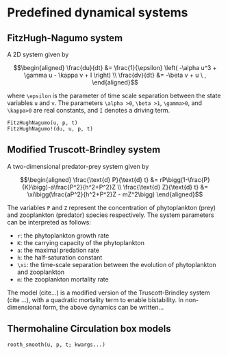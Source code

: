 # Predefined dynamical systems

## FitzHugh-Nagumo system

A 2D system given by

```math
\begin{aligned}
\frac{du}{dt} &= \frac{1}{\epsilon} \left( -\alpha u^3 + \gamma u - \kappa v + I \right) \\
\frac{dv}{dt} &= -\beta v + u \ ,
\end{aligned}
```

where ``\epsilon`` is the parameter of time scale separation between the state variables ``u`` and ``v``. The parameters ``\alpha >0``, ``\beta >1``, ``\gamma>0``, and ``\kappa>0`` are real constants, and ``I`` denotes a driving term.

```@docs
FitzHughNagumo(u, p, t)
FitzHughNagumo!(du, u, p, t)
```

## Modified Truscott-Brindley system

A two-dimensional predator-prey system given by 

```math
\begin{aligned}
\frac{\text{d} P}{\text{d} t} &= rP\bigg(1-\frac{P}{K}\bigg)-a\frac{P^2}{h^2+P^2}Z \\
\frac{\text{d} Z}{\text{d} t} &= \xi\bigg(\frac{aP^2}{h^2+P^2}Z - mZ^2\bigg)
\end{aligned}
```
The variables ``P`` and ``Z`` represent the concentration of phytoplankton (prey) and zooplankton (predator) species respectively. The system parameters can be interpreted as follows: 

* ```r```: the phytoplankton growth rate
* ```K```: the carrying capacity of the phytoplankton
* ```a```: the maximal predation rate
* ```h```: the half-saturation constant
* ```\xi```: the time-scale separation between the evolution of phytoplankton and zooplankton 
* ```m```: the zooplankton mortality rate 

The model (cite...) is a modified version of the Truscott-Brindley system (cite ...), with a quadratic mortality term to enable bistability. In non-dimensional form, the above dynamics can be written...       

## Thermohaline Circulation box models

```@docs
rooth_smooth(u, p, t; kwargs...)
```
